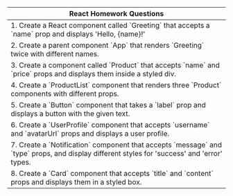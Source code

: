 | React Homework Questions                                                                                                                           |
| -------------------------------------------------------------------------------------------------------------------------------------------------- |
| 1\. Create a React component called \`Greeting\` that accepts a \`name\` prop and displays 'Hello, {name}!'                                        |
| 2\. Create a parent component \`App\` that renders \`Greeting\` twice with different names.                                                        |
| 3\. Create a component called \`Product\` that accepts \`name\` and \`price\` props and displays them inside a styled div.                         |
| 4\. Create a \`ProductList\` component that renders three \`Product\` components with different props.                                             |
| 5\. Create a \`Button\` component that takes a \`label\` prop and displays a button with the given text.                                           |
| 6\. Create a \`UserProfile\` component that accepts \`username\` and \`avatarUrl\` props and displays a user profile.                              |
| 7\. Create a \`Notification\` component that accepts \`message\` and \`type\` props, and display different styles for 'success' and 'error' types. |
| 8\. Create a \`Card\` component that accepts \`title\` and \`content\` props and displays them in a styled box.                                    |